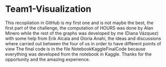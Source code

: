 # Team1-Visualization
This recopilation in GitHub is my first one and is not maybe the best, the first part of the challenge, the computation of HOURS was done by Alan Minero while the rest of the graphs was developed by me (Diana Vázquez) with some help from Erik Alcala and Gloria Anahí, the ideas and discussions where carried out between the four of us in order to have different points of view
The final code is in the file NotebookKaggleFinalCode because everything was developed from the notebook in Kaggle.
Thanks for the opportunity and the amazing experience.
